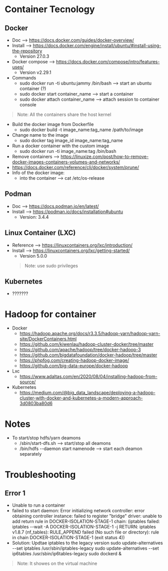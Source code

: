 # Container Tecnology
## Docker 
* Doc --> https://docs.docker.com/guides/docker-overview/
* Install --> https://docs.docker.com/engine/install/ubuntu/#install-using-the-repository
    * Version 27.0.3
* Docker compose --> https://docs.docker.com/compose/intro/features-uses/
    * Version v2.29.1
* Commands 
    * sudo docker run -ti ubuntu:jammy /bin/bash --> start an ubuntu container (?)
    * sudo docker start container_name --> start a container
    * sudo docker attach container_name --> attach session to container console
> Note: All the containers share the host kernel
* Build the docker image from Dockerfile
    * sudo docker build -t image_name:tag_name /path/to/image
* Change name to the image
    * sudo docker tag image_id image_name:tag_name
* Run a docker container with the custom image
    * sudo docker run -ti image_name:tag /bin/bash
* Remove containers --> https://linuxize.com/post/how-to-remove-docker-images-containers-volumes-and-networks/
* https://docs.docker.com/reference/cli/docker/system/prune/
* Info of the docker image:
    * into the container --> cat /etc/os-release

## Podman
* Doc --> https://docs.podman.io/en/latest/
* Install --> https://podman.io/docs/installation#ubuntu
    * Version: 3.4.4

## Linux Container (LXC)
* Reference --> https://linuxcontainers.org/lxc/introduction/
* Install --> https://linuxcontainers.org/lxc/getting-started/
    * Version 5.0.0
    > Note: use sudo privileges

## Kubernetes
* ???????


# Hadoop for container
* Docker 
    * https://hadoop.apache.org/docs/r3.3.5/hadoop-yarn/hadoop-yarn-site/DockerContainers.html
    * https://github.com/kiwenlau/hadoop-cluster-docker/tree/master
    * https://github.com/apache/hadoop/tree/docker-hadoop-3
    * https://github.com/bigdatafoundation/docker-hadoop/tree/master
    * https://phpfog.com/creating-hadoop-docker-image/
    * https://github.com/big-data-europe/docker-hadoop
* Lxc 
    * https://www.adaltas.com/en/2020/08/04/installing-hadoop-from-source/
* Kubernetes
    * https://medium.com/@big_data_landscape/deploying-a-hadoop-cluster-with-docker-and-kubernetes-a-modern-approach-3d0803ba80d6

# Notes
* To start/stop hdfs/yarn deamons
    * /sbin/start-dfs.sh --> start/stop all deamons
    * /bin/hdfs --daemon start namenode --> start each deamon separately


# Troubleshooting
## Error 1
* Unable to run a container
* failed to start daemon: Error initializing network controller: error obtaining controller instance: failed to register "bridge" driver: unable to add return rule in DOCKER-ISOLATION-STAGE-1 chain:  (iptables failed: iptables --wait -A DOCKER-ISOLATION-STAGE-1 -j RETURN: iptables v1.8.7 (nf_tables):  RULE_APPEND failed (No such file or directory): rule in chain DOCKER-ISOLATION-STAGE-1
(exit status 4))
* Solution: Updtae iptables to the legacy version 
sudo update-alternatives --set iptables /usr/sbin/iptables-legacy
sudo update-alternatives --set ip6tables /usr/sbin/ip6tables-legacy
sudo dockerd &
 
> Note: It showes on the virtual machine
